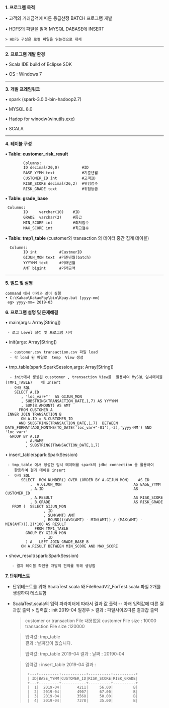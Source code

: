 **1. 프로그램 목적**

  • 고객의 거래금액에 따른 등급산정 BATCH 프로그램 개발
  
  • HDFS의 파일을 읽어 MYSQL DABASE에 INSERT
  
    > HDFS 구성은 로컬 파일을 읽는것으로 대체

- - -
**2. 프로그램 개발 환경**

  • Scala IDE build of Eclipse SDK
  
  • OS : Windows 7

- - -  

**3. 개발 프레임워크**

   • spark (spark-3.0.0-bin-hadoop2.7)
   
   • MYSQL 8.0
   
   • Hadop for winodw(winutils.exe)
   
   • SCALA
   
- - -
**4. 테이블 구성** 

   **• Table: customer_risk_result**
  
            Columns:
            ID decimal(20,0)          #ID
            BASE_YYMM text            #기준년월
            CUSTOMER_ID int           #고객ID
            RISK_SCORE decimal(26,2)  #위험점수
            RISK_GRADE text           #위험등급
            

  **• Table: grade_base**
  
     Columns:
            ID     varchar(10)    #ID
            GRADE  varchar(2)     #등급
            MIN_SCORE int         #최저점수
            MAX_SCORE int         #최고점수
            






  **• Table: tmp1_table** (customer와 transaction 의 데이터 중간 집계 테이블)

      Columns:
            ID int          #CustmerID 
            GIJUN_MON text  #기준년월(batch)
            YYYYMM text     #거래년월
            AMT bigint      #거래금액
            
            
- - -


**5. 빌드 및 실행** 

    command 에서 아래과 같이 실행
    • C:\Kakao\KakaoPay\bin\Kpay.bat [yyyy-mm]
     eg> yyyy-mm= 2019-03

**6. 프로그램 설명 및 문제해결** 

   •  main(args: Array[String])
   
     - 로그 Level 설정 및 프로그램 시작 
   
   •  init(args: Array[String])
   
      - customer.csv transaction.csv 파일 load
      - 각 load 된 파일로  temp  View 생성

   •  tmp_table(spark:SparkSession,args: Array[String])
   
      - init에서 생성된 cusstomer , transaction View를  활용하여 MySQL 임시테이블(TMP1_TABLE)    에 Insert
      - 아래 SQL
        SELECT A.ID
           , 'loc_var+"'  AS GIJUN_MON
           , SUBSTRING(TRANSACTION_DATE,1,7) AS YYYYMM
           , SUM(B.AMOUNT) AS AMT
          FROM CUSTOMER A
     INNER JOIN TRANSACTION B
           ON A.ID = B.CUSTOMER_ID
          AND SUBSTRING(TRANSACTION_DATE,1,7)  BETWEEN  DATE_FORMAT(ADD_MONTHS(TO_DATE('loc_var+"-01'),-3),'yyyy-MM') AND 'loc_var+'
      GROUP BY A.ID
             , A.NAME
             , SUBSTRING(TRANSACTION_DATE,1,7)

               
               
   •  insert_table(spark:SparkSession)


     - tmp_table 에서 생성한 임시 테이터를 spark의 jdbc connection 을 활용하여 
        활용하여 결과 테이블 insert
     -  아래 SQL 
           SELECT  ROW_NUMBER() OVER (ORDER BY A.GIJUN_MON)    AS ID
               ,  A.GIJUN_MON                                AS BASE_YYMM
               , A.ID                                        AS CUSTOMER_ID
               , A.RESULT                                    AS RISK_SCORE
               , B.GRADE                                     AS RISK_GRADE
       FROM (  SELECT GIJUN_MON
                     , ID
                     , SUM(AMT) AMT
                     , ROUND(((AVG(AMT) - MIN(AMT)) / (MAX(AMT) - MIN(AMT))),2)*100 AS RESULT
                 FROM TMP1_TABLE
             GROUP BY GIJUN_MON
                     , ID
             ) A   LEFT JOIN GRADE_BASE B
           ON A.RESULT BETWEEN MIN_SCORE AND MAX_SCORE


    
       

  •  show_result(spark:SparkSession)
    
       - 결과 테이블 확인용 개발의 편의를 위해 생성함

**7. 단위테스트** 
   - 단위테스트를 위해 ScalaTest.scala 와 FileReadV2_ForTest.scala 파일 2개를 생성하여 테스트함
   - ScalaTest.scala의 입력 파라미터에 따라서 결과 값 출력
    -- 아래 입력값에 따른 결과값  출력
    > 입력값 : init 2019-04 일경우
    > 결과 : 파일사이즈따른 결과갑 출력
     >  customer or transaction File 내용없음
     >  customer File size : 10000   transaction File size :120000

     >입력값: tmp_table   
     >결과 : 날짜값이 없습니다.
     >
     >입력값: tmp_table  2019-04
     >결과 : 날짜 : 20190-04 

     > 입력값 : insert_table 2019-04
     > 결과 :
     >      
     >      +---+---------+-----------+----------+----------+
     >      | ID|BASE_YYMM|CUSTOMER_ID|RISK_SCORE|RISK_GRADE|
     >      +---+---------+-----------+----------+----------+
     >      |  1|  2019-04|       4211|     56.00|         B|
     >      |  2|  2019-04|       4907|     67.00|         B|
     >      |  3|  2019-04|       3568|     50.00|         B|
     >      |  4|  2019-04|       7378|     35.00|         B|                  


